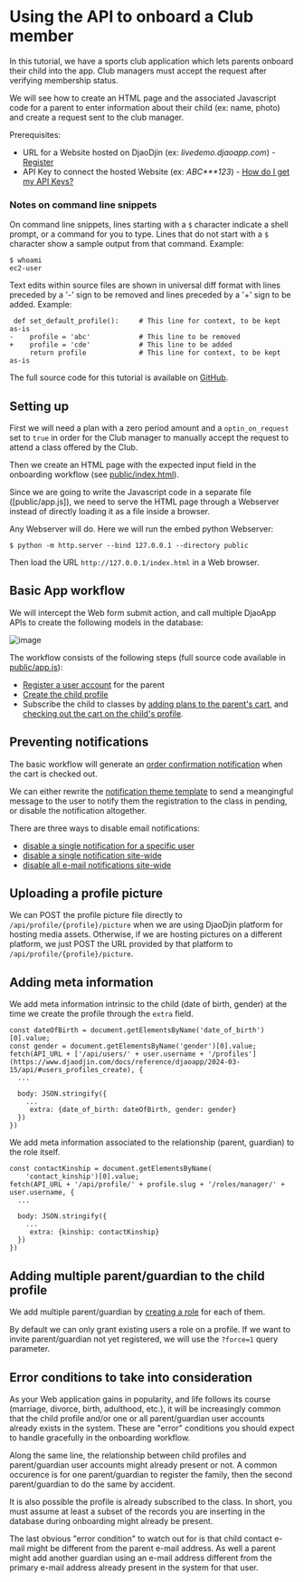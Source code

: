 Using the API to onboard a Club member
======================================

In this tutorial, we have a sports club application which lets
parents onboard their child into the app. Club managers must
accept the request after verifying membership status.

We  will see how to create an HTML page and the associated
Javascript code for a parent to enter information about their child
(ex: name, photo) and create a request sent to the club manager.

Prerequisites:

- URL for a Website hosted on DjaoDjin (ex: _livedemo.djaoapp.com_) -
[Register](https://www.djaodjin.com/register/)
- API Key to connect the hosted Website (ex: _ABC***123_) -
[How do I get my API Keys?](https://www.djaodjin.com/docs/faq/#api-keys)

### Notes on command line snippets

On command line snippets, lines starting with a `$` character indicate
a shell prompt, or a command for you to type. Lines that do not start
with a `$` character show a sample output from that command.
Example:

    $ whoami
    ec2-user

Text edits within source files are shown in universal diff format with lines
preceded by a '-' sign to be removed and lines preceded by a '+' sign to be
added. Example:

     def set_default_profile():     # This line for context, to be kept as-is
    -    profile = 'abc'            # This line to be removed
    +    profile = 'cde'            # This line to be added
         return profile             # This line for context, to be kept as-is

The full source code for this tutorial is available on
[GitHub](https://github.com/djaodjin/sample-apps/tree/main/onboarding/onboarding-member).


Setting up
----------

First we will need a plan with a zero period amount and a `optin_on_request`
set to `true` in order for the Club manager to manually accept the request
to attend a class offered by the Club.

Then we create an HTML page with the expected input field in the
onboarding workflow (see [public/index.html](https://github.com/djaodjin/sample-apps/tree/main/onboarding/onboarding-member/public/index.html)).

Since we are going to write the Javascript code in a separate file
([public/app.js]), we need to serve the HTML page through a Webserver
instead of directly loading it as a file inside a browser.

Any Webserver will do. Here we will run the embed python Webserver:

    $ python -m http.server --bind 127.0.0.1 --directory public

Then load the URL `http://127.0.0.1/index.html` in a Web browser.

Basic App workflow
------------------

We will intercept the Web form submit action, and call multiple DjaoApp APIs
to create the following models in the database:

![image](https://www.djaodjin.com/static/img/docs/onboarding-member-1.png)

The workflow consists of the following steps (full source code available in [public/app.js](https://github.com/djaodjin/sample-apps/tree/main/onboarding/onboarding-member/public/app.js)):

- [Register a user account](https://www.djaodjin.com/docs/reference/djaoapp/2024-03-15/api/#auth_register_create) for the parent
- [Create the child profile](https://www.djaodjin.com/docs/reference/djaoapp/2024-03-15/api/#users_profiles_create)
- Subscribe the child to classes by [adding plans to the parent's cart](https://www.djaodjin.com/docs/reference/djaoapp/2024-03-15/api/#cart_create),
and [checking out the cart on the child's profile](https://www.djaodjin.com/docs/reference/djaoapp/2024-03-15/api/#billing_checkout_create).

Preventing notifications
------------------------

The basic workflow will generate an [order confirmation notification](https://www.djaodjin.com/docs/reference/djaoapp/2024-03-15/notifications/#order_executed)
when the cart is checked out.

We can either rewrite the [notification theme template](https://www.djaodjin.com/docs/guides/themes/#notification_order_executed) to send a meangingful
message to the user to notify them the registration to the class in pending,
or disable the notification altogether.

There are three ways to disable email notifications:

- [disable a single notification for a specific user](https://www.djaodjin.com/docs/tutorials/enable-disable-email-notifications/#disable-user-notification)
- [disable a single notification site-wide](https://www.djaodjin.com/docs/tutorials/enable-disable-email-notifications/#disable-one-notification)
- [disable all e-mail notifications site-wide](https://www.djaodjin.com/docs/tutorials/enable-disable-email-notifications/#disable-all-notifications)

Uploading a profile picture
---------------------------

We can POST the profile picture file directly
to `/api/profile/{profile}/picture` when we are using DjaoDjin platform
for hosting media assets. Otherwise, if we are hosting pictures
on a different platform, we just POST the URL provided by that platform
to `/api/profile/{profile}/picture`.


Adding meta information
-----------------------

We add meta information intrinsic to the child (date of birth, gender)
at the time we create the profile through the `extra` field.

    const dateOfBirth = document.getElementsByName('date_of_birth')[0].value;
    const gender = document.getElementsByName('gender')[0].value;
    fetch(API_URL + ['/api/users/' + user.username + '/profiles'](https://www.djaodjin.com/docs/reference/djaoapp/2024-03-15/api/#users_profiles_create), {
      ...

      body: JSON.stringify({
        ...
         extra: {date_of_birth: dateOfBirth, gender: gender}
      })
    })

We add meta information associated to the relationship (parent, guardian)
to the role itself.

    const contactKinship = document.getElementsByName(
        'contact_kinship')[0].value;
    fetch(API_URL + '/api/profile/' + profile.slug + '/roles/manager/' + user.username, {
      ...

      body: JSON.stringify({
        ...
         extra: {kinship: contactKinship}
      })
    })


Adding multiple parent/guardian to the child profile
----------------------------------------------------

We add multiple parent/guardian by [creating a role](https://www.djaodjin.com/docs/docs/reference/djaoapp/2024-03-15/api/#profile_roles_create)
for each of them.

By default we can only grant existing users a role on a profile. If we want
to invite parent/guardian not yet registered, we will use the `?force=1`
query parameter.


Error conditions to take into consideration
-------------------------------------------

As your Web application gains in popularity, and life follows its course
(marriage, divorce, birth, adulthood, etc.), it will be increasingly common
that the child profile and/or one or all parent/guardian user accounts
already exists in the system. These are "error" conditions you should expect
to handle gracefully in the onboarding workflow.

Along the same line, the relationship between child profiles
and parent/guardian user accounts might already present or not.
A common occurence is for one parent/guardian to register the family,
then the second parent/guardian to do the same by accident.

It is also possible the profile is already subscribed to the class. In short,
you must assume at least a subset of the records you are inserting in
the database during onboarding might already be present.

The last obvious "error condition" to watch out for is that child contact
e-mail might be different from the parent e-mail address. As well a parent
might add another guardian using an e-mail address different from the primary
e-mail address already present in the system for that user.
